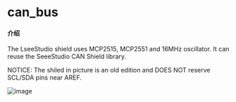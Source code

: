 # can_bus

#### 介绍

The LseeStudio shield uses MCP2515, MCP2551 and 16MHz oscillator.
It can reuse the SeeeStudio CAN Shield library.

NOTICE: The shiled in picture is an old edition and DOES NOT reserve SCL/SDA pins near AREF.

![image](https://https://gitee.com/sunarvin/can_bus/tree/master/images/CAN-BUS_shield.jpg)
